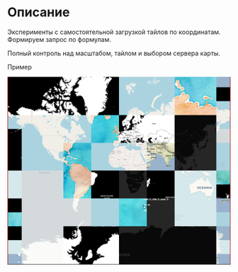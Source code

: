 # Описание

Эксперименты с самостоятельной загрузкой тайлов по координатам. Формируем запрос по формулам.

Полный контроль над масштабом, тайлом и выбором сервера карты.

Пример

![](../screenshots/T15ulU7S2w.png)